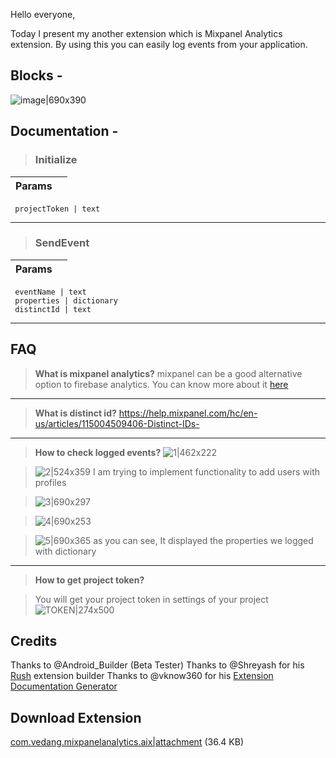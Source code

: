 Hello everyone,

Today I present my another extension which is Mixpanel Analytics extension. By using this you can easily log events from your application. 

## Blocks - 
![image|690x390](https://community.appinventor.mit.edu/uploads/default/optimized/3X/e/e/eeaf4561f6bfef3d54d19e77df146bcd2f1d74c0_2_690x390.png)  

## Documentation -
> <h3>Initialize</h3>
Params           |  []()       
---------------- | ------- 

```` projectToken | text````<br>

____________________________________

> <h3>SendEvent</h3>
Params           |  []()       
---------------- | ------- 

```` eventName | text````<br>
```` properties | dictionary````<br>
```` distinctId | text````<br>

____________________________________



## FAQ

> **What is mixpanel analytics?**
>  mixpanel can be a good alternative option to firebase analytics. You can know more about it [here](https://help.mixpanel.com/hc/en-us/articles/360041989072-What-is-Mixpanel-)
***
> **What is distinct id?**
> https://help.mixpanel.com/hc/en-us/articles/115004509406-Distinct-IDs-
***
> **How to check logged events?**
> ![1|462x222](https://community.appinventor.mit.edu/uploads/default/original/3X/9/e/9e4d256ee8a28ae386583e5e2df1a98305f2042b.png)
> 

>  ![2|524x359](https://community.appinventor.mit.edu/uploads/default/original/3X/2/e/2ecb6567a60c944d66bfaa8fd741a816b4ec9bdf.png) 
>  I am trying to implement functionality to add users with profiles

> ![3|690x297](https://community.appinventor.mit.edu/uploads/default/optimized/3X/2/5/25d2470089053d56b9e9d643440835400a227b33_2_690x297.png) 
> 

> ![4|690x253](https://community.appinventor.mit.edu/uploads/default/optimized/3X/0/7/0792a51abdffcffdf9343d70c9dcbcaa83608150_2_690x253.png) 
> 

> ![5|690x365](https://community.appinventor.mit.edu/uploads/default/optimized/3X/b/4/b4fb08572e2fa7a3a0c7e065ac51650bb89584fe_2_690x365.png) 
as you can see, It displayed the properties we logged with dictionary
***
> **How to get project token?**

> You will get your project token in settings of your project
> ![TOKEN|274x500](https://community.appinventor.mit.edu/uploads/default/optimized/3X/8/e/8e78245c0a7743da0a4f429572a53c72b7b095eb_2_274x500.png) 

## Credits 
Thanks to @Android_Builder (Beta Tester) 
Thanks to @Shreyash for his [Rush](https://community.appinventor.mit.edu/t/rush-a-new-and-improved-way-of-building-extensions/28699) extension builder 
Thanks to @vknow360 for his [Extension Documentation Generator](https://community.appinventor.mit.edu/t/how-to-generate-docs-for-your-extensions-java-jar/27790/7?u=techno_vedang)  

## Download Extension
[com.vedang.mixpanelanalytics.aix|attachment](upload://hzWW2YEJJWSUAekvekeuGADTnKD.aix) (36.4 KB)
